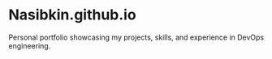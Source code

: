 # Nasibkin.github.io
Personal portfolio showcasing my projects, skills, and experience in DevOps engineering.
